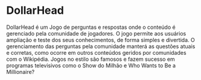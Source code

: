 # DollarHead

DollarHead é um Jogo de perguntas e respostas onde o conteúdo é gerenciado pela comunidade de jogadores. O jogo permite aos usuários ampliação e teste dos seus conhecimentos, de forma simples e divertida. O gerenciamento das perguntas pela comunidade manterá as questões atuais e corretas, como ocorre em outros conteúdos geridos por comunidades com o Wikipédia. Jogos no estilo são famosos e fazem sucesso em programas televisivos como o Show do Milhão e Who Wants to Be a Millionaire?

